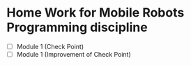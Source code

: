 # Home Work for Mobile Robots Programming discipline

- [ ] Module 1 (Check Point)
- [ ] Module 1 (Improvement of Check Point)
